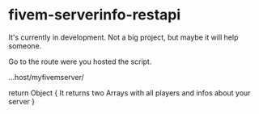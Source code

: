 # fivem-serverinfo-restapi
It's currently in development. Not a big project, but maybe it will help someone.

Go to the route were you hosted the script.

...host/myfivemserver/<yourfivemipadress>

return Object {
  It returns two Arrays with all players and infos about your server
}
